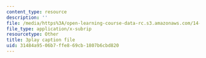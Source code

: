 ```yaml
---
content_type: resource
description: ''
file: /media/https%3A/open-learning-course-data-rc.s3.amazonaws.com/14-772-development-economics-macroeconomics-spring-2013/31484a9506b7ffe869cb1807b6cbd820_IVm21JGcwFo.srt
file_type: application/x-subrip
resourcetype: Other
title: 3play caption file
uid: 31484a95-06b7-ffe8-69cb-1807b6cbd820
---
```

